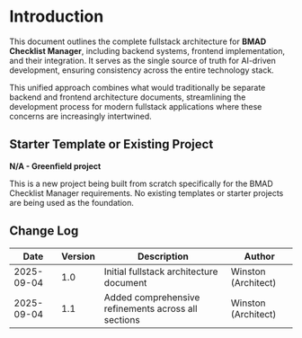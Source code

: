 # Introduction

This document outlines the complete fullstack architecture for **BMAD Checklist Manager**, including backend systems, frontend implementation, and their integration. It serves as the single source of truth for AI-driven development, ensuring consistency across the entire technology stack.

This unified approach combines what would traditionally be separate backend and frontend architecture documents, streamlining the development process for modern fullstack applications where these concerns are increasingly intertwined.

## Starter Template or Existing Project

**N/A - Greenfield project**

This is a new project being built from scratch specifically for the BMAD Checklist Manager requirements. No existing templates or starter projects are being used as the foundation.

## Change Log

| Date | Version | Description | Author |
|------|---------|-------------|--------|
| 2025-09-04 | 1.0 | Initial fullstack architecture document | Winston (Architect) |
| 2025-09-04 | 1.1 | Added comprehensive refinements across all sections | Winston (Architect) |
